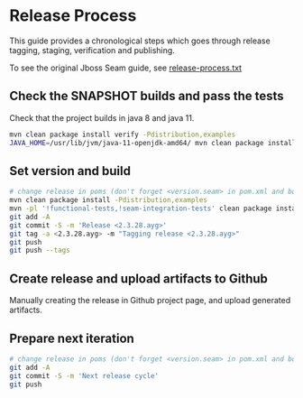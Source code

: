 # Release Process

This guide provides a chronological steps which goes through release tagging, staging, verification and publishing.

To see the original Jboss Seam guide, see [release-process.txt](release-process.txt)

## Check the SNAPSHOT builds and pass the tests

Check that the project builds in java 8 and java 11.

```bash
mvn clean package install verify -Pdistribution,examples
JAVA_HOME=/usr/lib/jvm/java-11-openjdk-amd64/ mvn clean package install verify -Pdistribution,examples
```

## Set version and build 

```bash
# change release in poms (don't forget <version.seam> in pom.xml and bom/pom.xml), README.md and distribution/src/assembly/changelog.txt
mvn clean package install -Pdistribution,examples
mvn -pl '!functional-tests,!seam-integration-tests' clean package install deploy
git add -A
git commit -S -m 'Release <2.3.28.ayg>'
git tag -a <2.3.28.ayg> -m "Tagging release <2.3.28.ayg>"
git push
git push --tags
```


## Create release and upload artifacts to Github

Manually creating the release in Github project page, and upload generated artifacts.



## Prepare next iteration

```bash
# change release in poms (don't forget <version.seam> in pom.xml and bom/pom.xml) and distribution/src/assembly/changelog.txt
git add -A
git commit -S -m 'Next release cycle'
git push
```
